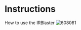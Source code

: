 # Instructions
How to use the IRBlaster
![608081](https://github.com/DTECH-Lab/Instructions/assets/38139157/8d7a8594-ee2a-49b3-85ee-58cbd0bcb4e1)
